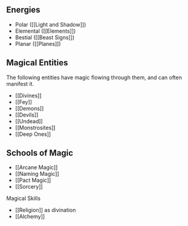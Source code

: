 ## Energies

- Polar ([[Light and Shadow]])
- Elemental ([[Elements]])
- Bestial ([[Beast Signs]])
- Planar ([[Planes]])

## Magical Entities
The following entities have magic flowing through them, and can often manifest it.
- [[Divines]]
- [[Fey]]
- [[Demons]]
- [[Devils]]
- [[Undead]]
- [[Monstrosites]]
- [[Deep Ones]]

## Schools of Magic
- [[Arcane Magic]]
- [[Naming Magic]]
- [[Pact Magic]]
- [[Sorcery]]

Magical Skills
- [[Religion]] as divination
- [[Alchemy]]